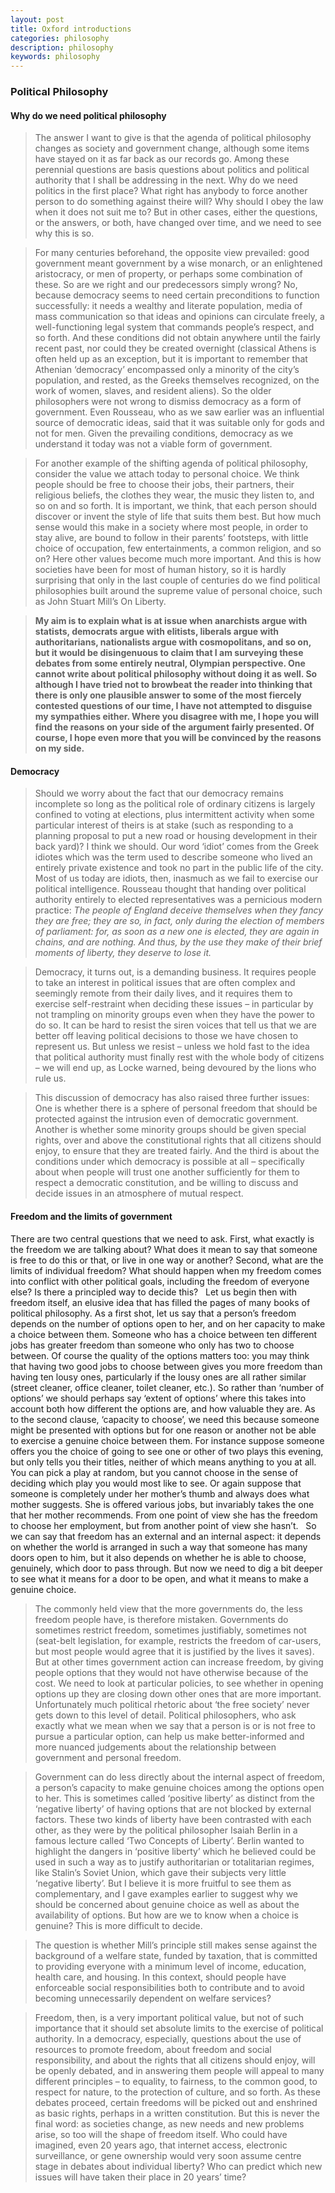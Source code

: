 ```yaml
---
layout: post
title: Oxford introductions
categories: philosophy
description: philosophy
keywords: philosophy
---
```


### Political Philosophy
#### Why do we need political philosophy
> The answer I want to give is that the agenda of political philosophy changes as society and  government change, although some items have stayed on it as far back as our records go. Among these perennial questions are basis questions about politics and political authority that I shall be addressing in the next. Why do we need politics in the first place? What right has anybody to force another person to do something against theire will? Why should I obey the law when it does not suit me to? But in other cases, either the questions, or the answers, or both, have changed over time, and we need to see why this is so. 

> For many centuries beforehand, the opposite view prevailed: good government meant government by a wise monarch, or an enlightened aristocracy, or men of property, or perhaps some combination of these. So are we right and our predecessors simply wrong? No, because democracy seems to need certain preconditions to function successfully: it needs a wealthy and literate population, media of mass communication so that ideas and opinions can circulate freely, a well-functioning legal system that commands people’s respect, and so forth. And these conditions did not obtain anywhere until the fairly recent past, nor could they be created overnight (classical Athens is often held up as an exception, but it is important to remember that Athenian ‘democracy’ encompassed only a minority of the city’s population, and rested, as the Greeks themselves recognized, on the work of women, slaves, and resident aliens). So the older philosophers were not wrong to dismiss democracy as a form of government. Even Rousseau, who as we saw earlier was an influential source of democratic ideas, said that it was suitable only for gods and not for men. Given the prevailing conditions, democracy as we understand it today was not a viable form of government. 

> For another example of the shifting agenda of political philosophy, consider the value we attach today to personal choice. We think people should be free to choose their jobs, their partners, their religious beliefs, the clothes they wear, the music they listen to, and so on and so forth. It is important, we think, that each person should discover or invent the style of life that suits them best. But how much sense would this make in a society where most people, in order to stay alive, are bound to follow in their parents’ footsteps, with little choice of occupation, few entertainments, a common religion, and so on? Here other values become much more important. And this is how societies have been for most of human history, so it is hardly surprising that only in the last couple of centuries do we find political philosophies built around the supreme value of personal choice, such as John Stuart Mill’s On Liberty.

> **My aim is to explain what is at issue when anarchists argue with statists, democrats argue with elitists, liberals argue with authoritarians, nationalists argue with cosmopolitans, and so on, but it would be disingenuous to claim that I am surveying these debates from some entirely neutral, Olympian perspective. One cannot write about political philosophy without doing it as well. So although I have tried not to browbeat the reader into thinking that there is only one plausible answer to some of the most fiercely contested questions of our time, I have not attempted to disguise my sympathies either. Where you disagree with me, I hope you will find the reasons on your side of the argument fairly presented. Of course, I hope even more that you will be convinced by the reasons on my side.**

#### Democracy
>Should we worry about the fact that our democracy remains incomplete so long as the political role of ordinary citizens is largely confined to voting at elections, plus intermittent activity when some particular interest of theirs is at stake (such as responding to a planning proposal to put a new road or housing development in their back yard)? I think we should. Our word ‘idiot’ comes from the Greek idiotes which was the term used to describe someone who lived an entirely private existence and took no part in the public life of the city. Most of us today are idiots, then, inasmuch as we fail to exercise our political intelligence. Rousseau thought that handing over political authority entirely to elected representatives was a pernicious modern practice: *The people of England deceive themselves when they fancy they are free; they are so, in fact, only during the election of members of parliament: for, as soon as a new one is elected, they are again in chains, and are nothing. And thus, by the use they make of their brief moments of liberty, they deserve to lose it.*

> Democracy, it turns out, is a demanding business. It requires people to take an interest in political issues that are often complex and seemingly remote from their daily lives, and it requires them to exercise self-restraint when deciding these issues – in particular by not trampling on minority groups even when they have the power to do so. It can be hard to resist the siren voices that tell us that we are better off leaving political decisions to those we have chosen to represent us. But unless we resist – unless we hold fast to the idea that political authority must finally rest with the whole body of citizens – we will end up, as Locke warned, being devoured by the lions who rule us.

> This discussion of democracy has also raised three further issues: One is whether there is a sphere of personal freedom that should be protected against the intrusion even of democratic government. Another is whether some minority groups should be given special rights, over and above the constitutional rights that all citizens should enjoy, to ensure that they are treated fairly. And the third is about the conditions under which democracy is possible at all – specifically about when people will trust one another sufficiently for them to respect a democratic constitution, and be willing to discuss and decide issues in an atmosphere of mutual respect.

#### Freedom and the limits of government

There are two central questions that we need to ask. First, what exactly is the freedom we are talking about? What does it mean to say that someone is free to do this or that, or live in one way or another? Second, what are the limits of individual freedom? What should happen when my freedom comes into conflict with other political goals, including the freedom of everyone else? Is there a principled way to decide this?
 
Let us begin then with freedom itself, an elusive idea that has filled the pages of many books of political philosophy. As a first shot, let us say that a person’s freedom depends on the number of options open to her, and on her capacity to make a choice between them. Someone who has a choice between ten different jobs has greater freedom than someone who only has two to choose between. Of course the quality of the options matters too: you may think that having two good jobs to choose between gives you more freedom than having ten lousy ones, particularly if the lousy ones are all rather similar (street cleaner, office cleaner, toilet cleaner, etc.). So rather than ‘number of options’ we should perhaps say ‘extent of options’ where this takes into account both how different the options are, and how valuable they are. As to the second clause, ‘capacity to choose’, we need this because someone might be presented with options but for one reason or another not be able to exercise a genuine choice between them. For instance suppose someone offers you the choice of going to see one or other of two plays this evening, but only tells you their titles, neither of which means anything to you at all. You can pick a play at random, but you cannot choose in the sense of deciding which play you would most like to see. Or again suppose that someone is completely under her mother’s thumb and always does what mother suggests. She is offered various jobs, but invariably takes the one that her mother recommends. From one point of view she has the freedom to choose her employment, but from another point of view she hasn’t.
 
So we can say that freedom has an external and an internal aspect: it depends on whether the world is arranged in such a way that someone has many doors open to him, but it also depends on whether he is able to choose, genuinely, which door to pass through. But now we need to dig a bit deeper to see what it means for a door to be open, and what it means to make a genuine choice.

>The commonly held view that the more governments do, the less freedom people have, is therefore mistaken. Governments do sometimes restrict freedom, sometimes justifiably, sometimes not (seat-belt legislation, for example, restricts the freedom of car-users, but most people would agree that it is justified by the lives it saves). But at other times government action can increase freedom, by giving people options that they would not have otherwise because of the cost. We need to look at particular policies, to see whether in opening options up they are closing down other ones that are more important. Unfortunately much political rhetoric about ‘the free society’ never gets down to this level of detail. Political philosophers, who ask exactly what we mean when we say that a person is or is not free to pursue a particular option, can help us make better-informed and more nuanced judgements about the relationship between government and personal freedom.

>Government can do less directly about the internal aspect of freedom, a person’s capacity to make genuine choices among the options open to her. This is sometimes called ‘positive liberty’ as distinct from the ‘negative liberty’ of having options that are not blocked by external factors. These two kinds of liberty have been contrasted with each other, as they were by the political philosopher Isaiah Berlin in a famous lecture called ‘Two Concepts of Liberty’. Berlin wanted to highlight the dangers in ‘positive liberty’ which he believed could be used in such a way as to justify authoritarian or totalitarian regimes, like Stalin’s Soviet Union, which gave their subjects very little ‘negative liberty’. But I believe it is more fruitful to see them as complementary, and I gave examples earlier to suggest why we should be concerned about genuine choice as well as about the availability of options. But how are we to know when a choice is genuine? This is more difficult to decide.

> The question is whether Mill’s principle still makes sense against the background of a welfare state, funded by taxation, that is committed to providing everyone with a minimum level of income, education, health care, and housing. In this context, should people have enforceable social responsibilities both to contribute and to avoid becoming unnecessarily dependent on welfare services?

>Freedom, then, is a very important political value, but not of such importance that it should set absolute limits to the exercise of political authority. In a democracy, especially, questions about the use of resources to promote freedom, about freedom and social responsibility, and about the rights that all citizens should enjoy, will be openly debated, and in answering them people will appeal to many different principles – to equality, to fairness, to the common good, to respect for nature, to the protection of culture, and so forth. As these debates proceed, certain freedoms will be picked out and enshrined as basic rights, perhaps in a written constitution. But this is never the final word: as societies change, as new needs and new problems arise, so too will the shape of freedom itself. Who could have imagined, even 20 years ago, that internet access, electronic surveillance, or gene ownership would very soon assume centre stage in debates about individual liberty? Who can predict which new issues will have taken their place in 20 years’ time?
